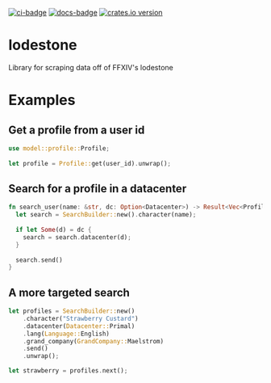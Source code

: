 [![ci-badge][]][ci] [![docs-badge][]][docs] [![crates.io version]][crates.io link]

# lodestone
Library for scraping data off of FFXIV's lodestone

# Examples

## Get a profile from a user id
```rust
use model::profile::Profile;
  
let profile = Profile::get(user_id).unwrap();
```

## Search for a profile in a datacenter
```rust
fn search_user(name: &str, dc: Option<Datacenter>) -> Result<Vec<Profile>, Error> {
  let search = SearchBuilder::new().character(name);
        
  if let Some(d) = dc {
    search = search.datacenter(d);
  }
    
  search.send()
}
```


## A more targeted search
```rust
let profiles = SearchBuilder::new()
    .character("Strawberry Custard")
    .datacenter(Datacenter::Primal)
    .lang(Language::English)
    .grand_company(GrandCompany::Maelstrom)
    .send()
    .unwrap();

let strawberry = profiles.next();
```

[ci]: https://travis-ci.org/Roughsketch/lodestone
[ci-badge]: https://img.shields.io/travis/Roughsketch/lodestone.svg?style=flat-square
[crates.io link]: https://crates.io/crates/lodestone
[crates.io version]: https://img.shields.io/crates/v/lodestone.svg?style=flat-square
[docs]: https://docs.rs/lodestone
[docs-badge]: https://img.shields.io/badge/docs-online-5023dd.svg?style=flat-square
